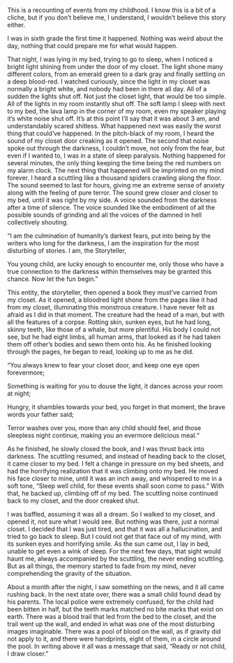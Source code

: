  

This is a recounting of events from my childhood. I know this is a bit of a cliche, but if you don’t believe me, I understand, I wouldn’t believe this story either. 

I was in sixth grade the first time it happened. Nothing was weird about the day, nothing that could prepare me for what would happen.

That night, I was lying in my bed, trying to go to sleep, when I noticed a bright light shining from under the door of my closet. The light shone many different colors, from an emerald green to a dark gray and finally settling on a deep blood-red. I watched curiously, since the light in my closet was normally a bright white, and nobody had been in there all day. All of a sudden the lights shut off. Not just the closet light, that would be too simple. All of the lights in my room instantly shut off. The soft lamp I sleep with next to my bed, the lava lamp in the corner of my room, even my speaker playing it’s white noise shut off. It’s at this point I’ll say that it was about 3 am, and understandably scared shitless. What happened next was easily the worst thing that could’ve happened. In the pitch-black of my room, I heard the sound of my closet door creaking as it opened. The second that noise spoke out through the darkness, I couldn’t move, not only from the fear, but even if I wanted to, I was in a state of sleep paralysis. Nothing happened for several minutes, the only thing keeping the time being the red numbers on my alarm clock. The next thing that happened will be imprinted on my mind forever. I heard a scuttling like a thousand spiders crawling along the floor. The sound seemed to last for hours, giving me an extreme sense of anxiety along with the feeling of pure terror. The sound grew closer and closer to my bed, until it was right by my side. A voice sounded from the darkness after a time of silence. The voice sounded like the embodiment of all the possible sounds of grinding and all the voices of the damned in hell collectively shouting.

“I am the culmination of humanity’s darkest fears, put into being by the writers who long for the darkness, I am the inspiration for the most disturbing of stories. I am, the Storyteller,

You young child, are lucky enough to encounter me, only those who have a true connection to the darkness within themselves may be granted this chance. Now let the fun begin.”

This entity, the storyteller, then opened a book they must’ve carried from my closet. As it opened, a bloodred light shone from the pages like it had from my closet, illuminating this monstrous creature. I have never felt as afraid as I did in that moment. The creature had the head of a man, but with all the features of a corpse. Rotting skin, sunken eyes, but he had long, skinny teeth, like those of a whale, but more plentiful. His body I could not see, but he had eight limbs, all human arms, that looked as if he had taken them off other’s bodies and sewn them onto his. As he finished looking through the pages, he began to read, looking up to me as he did.

“You always knew to fear your closet door, and keep one eye open forevermore;

Something is waiting for you to douse the light, it dances across your room at night;

Hungry, it shambles towards your bed, you forget in that moment, the brave words your father said;

Terror washes over you, more than any child should feel, and those sleepless night continue, making you an evermore delicious meal.“

As he finished, he slowly closed the book, and I was thrust back into darkness. The scuttling resumed, and instead of heading back to the closet, it came closer to my bed. I felt a change in pressure on my bed sheets, and had the horrifying realization that it was climbing onto my bed. He moved his face closer to mine, until it was an inch away, and whispered to me in a soft tone, “Sleep well child, for these events shall soon come to pass.” With that, he backed up, climbing off of my bed. The scuttling noise continued back to my closet, and the door creaked shut.

I was baffled, assuming it was all a dream. So I walked to my closet, and opened it, not sure what I would see. But nothing was there, just a normal closet. I decided that I was just tired, and that it was all a hallucination, and tried to go back to sleep. But I could not get that face out of my mind, with its sunken eyes and horrifying smile. As the sun came out, I lay in bed, unable to get even a wink of sleep. For the next few days, that sight would haunt me, always accompanied by the scuttling, the never ending scuttling. But as all things, the memory started to fade from my mind, never comprehending the gravity of the situation.

About a month after the night, I saw something on the news, and it all came rushing back. In the next state over, there was a small child found dead by his parents. The local police were extremely confused, for the child had been bitten in half, but the teeth marks matched no bite marks that exist on earth. There was a blood trail that led from the bed to the closet, and the trail went up the wall, and ended in what was one of the most disturbing images imaginable. There was a pool of blood on the wall, as if gravity did not apply to it, and there were handprints, eight of them, in a circle around the pool. In writing above it all was a message that said, “Ready or not child, I draw closer.”